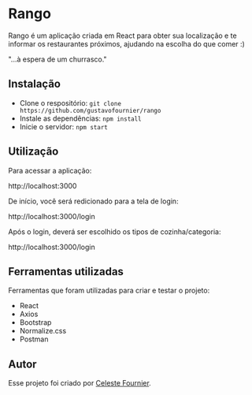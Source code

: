 # Rango

Rango é um aplicação criada em React para obter sua localização e te informar os restaurantes próximos, ajudando na escolha do que comer :)

"...à espera de um churrasco."

## Instalação

- Clone o respositório: `git clone https://github.com/gustavofournier/rango`
- Instale as dependências: `npm install`
- Inicie o servidor: `npm start`

## Utilização

Para acessar a aplicação:

http://localhost:3000

De início, você será redicionado para a tela de login:

http://localhost:3000/login

Após o login, deverá ser escolhido os tipos de cozinha/categoria:

http://localhost:3000/login

## Ferramentas utilizadas

Ferramentas que foram utilizadas para criar e testar o projeto:

- React
- Axios
- Bootstrap
- Normalize.css
- Postman

## Autor

Esse projeto foi criado por [Celeste Fournier](https://github.com/celestefournier).
